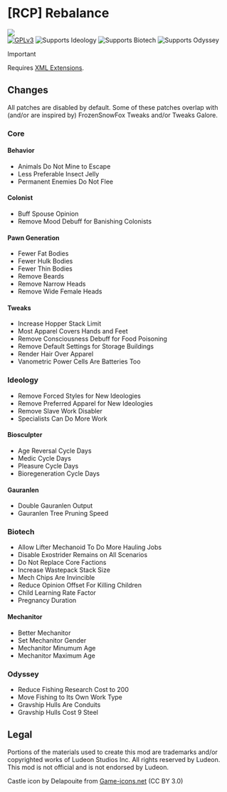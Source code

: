 <!--[![GPLv3][badge-license]](https://www.gnu.org/licenses/gpl-3.0) -->
[badge-license]: https://img.shields.io/badge/License-GPLv3-lightgray
<!--![Supports Royalty][badge-dlc-royalty] supports Royalty DLC-->
[badge-dlc-royalty]: https://img.shields.io/badge/DLC-Royalty-gold
<!--![Supports Ideology][badge-dlc-ideology] supports Ideology DLC-->
[badge-dlc-ideology]: https://img.shields.io/badge/DLC-Ideology-indianred
<!--![Supports Biotech][badge-dlc-biotech] supports Biotech DLC-->
[badge-dlc-biotech]: https://img.shields.io/badge/DLC-Biotech-mediumturquoise
<!--![Supports Anomaly][badge-dlc-anomaly] supports Anomaly DLC-->
[badge-dlc-anomaly]: https://img.shields.io/badge/DLC-Anomaly-darkseagreen
<!--![Supports Odyssey][badge-dlc-odyssey] supports Odyssey DLC-->
[badge-dlc-odyssey]: https://img.shields.io/badge/DLC-Odyssey-mediumpurple

# [RCP] Rebalance
![](About/Preview.png)\
[![GPLv3][badge-license]](https://www.gnu.org/licenses/gpl-3.0) ![Supports Ideology][badge-dlc-ideology] ![Supports Biotech][badge-dlc-biotech] ![Supports Odyssey][badge-dlc-odyssey]

> [!IMPORTANT]
> Requires [XML Extensions](https://steamcommunity.com/sharedfiles/filedetails/?id=2574315206).

## Changes
All patches are disabled by default. Some of these patches overlap with (and/or are inspired by) FrozenSnowFox Tweaks and/or Tweaks Galore.

### Core
#### Behavior
- Animals Do Not Mine to Escape
- Less Preferable Insect Jelly
- Permanent Enemies Do Not Flee

#### Colonist
- Buff Spouse Opinion
- Remove Mood Debuff for Banishing Colonists

#### Pawn Generation
- Fewer Fat Bodies
- Fewer Hulk Bodies
- Fewer Thin Bodies
- Remove Beards
- Remove Narrow Heads
- Remove Wide Female Heads

#### Tweaks
- Increase Hopper Stack Limit
- Most Apparel Covers Hands and Feet
- Remove Consciousness Debuff for Food Poisoning
- Remove Default Settings for Storage Buildings
- Render Hair Over Apparel
- Vanometric Power Cells Are Batteries Too

### Ideology
- Remove Forced Styles for New Ideologies
- Remove Preferred Apparel for New Ideologies
- Remove Slave Work Disabler
- Specialists Can Do More Work

#### Biosculpter
- Age Reversal Cycle Days
- Medic Cycle Days
- Pleasure Cycle Days
- Bioregeneration Cycle Days

#### Gauranlen
- Double Gauranlen Output
- Gauranlen Tree Pruning Speed

### Biotech
- Allow Lifter Mechanoid To Do More Hauling Jobs
- Disable Exostrider Remains on All Scenarios
- Do Not Replace Core Factions
- Increase Wastepack Stack Size
- Mech Chips Are Invincible
- Reduce Opinion Offset For Killing Children
- Child Learning Rate Factor
- Pregnancy Duration

#### Mechanitor
- Better Mechanitor
- Set Mechanitor Gender
- Mechanitor Minumum Age
- Mechanitor Maximum Age

### Odyssey
- Reduce Fishing Research Cost to 200
- Move Fishing to Its Own Work Type
- Gravship Hulls Are Conduits
- Gravship Hulls Cost 9 Steel

## Legal
Portions of the materials used to create this mod are trademarks and/or copyrighted works of Ludeon Studios Inc. All rights reserved by Ludeon. This mod is not official and is not endorsed by Ludeon.

Castle icon by Delapouite from [Game-icons.net](https://game-icons.net/) (CC BY 3.0)